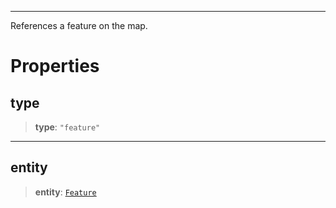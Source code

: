 ***

References a feature on the map.

# Properties

## type

> **type**: `"feature"`

***

## entity

> **entity**: [`Feature`](../Layers/Feature.md)
